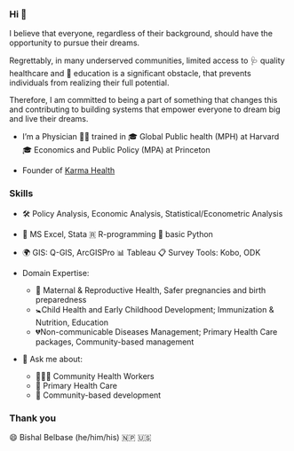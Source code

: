 ### Hi 👋

I believe that everyone, regardless of their background, 
should have the opportunity to pursue their dreams.

Regrettably, in many underserved communities, limited access to 
🩺 quality healthcare and 
📖 education is a significant obstacle, 
that prevents individuals from realizing their full potential.

Therefore, I am committed to being a part of something that changes this and 
contributing to building systems that empower everyone to dream big and live their dreams.

- I’m a Physician 👨‍⚕️ trained in
🎓 Global Public health (MPH) at Harvard
🎓 Economics and Public Policy (MPA) at Princeton

- Founder of [Karma Health](www.karmahealth.org)

### Skills
- 🛠️ Policy Analysis, Economic Analysis, Statistical/Econometric Analysis
- 🧮 MS Excel, Stata      🇷 R-programming      🐍 basic Python
- 🌍 GIS: Q-GIS, ArcGISPro         📊 Tableau       📋 Survey Tools: Kobo, ODK

- Domain Expertise:
    - 🤰 Maternal & Reproductive Health, Safer pregnancies and birth preparedness
    - 🚼Child Health and Early Childhood Development; Immunization & Nutrition, Education
    - 💔Non-communicable Diseases Management; Primary Health Care packages, Community-based management
- 💬 Ask me about:
    - 👩🏽‍⚕️ Community Health Workers 
    - 💊 Primary Health Care
    - 🙌 Community-based development 

### Thank you
😄 Bishal Belbase (he/him/his) 🇳🇵 🇺🇸

